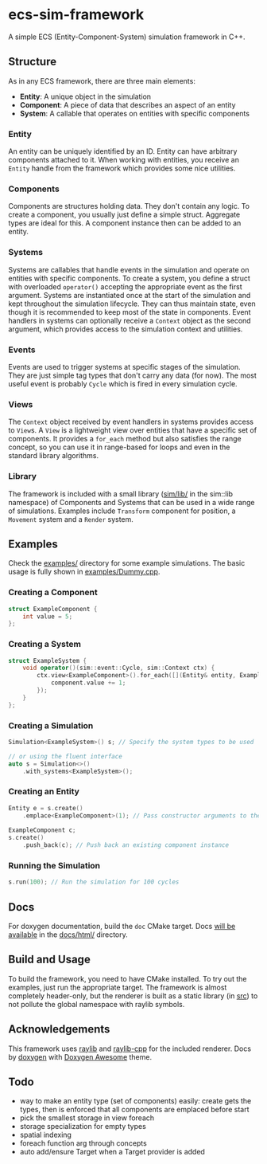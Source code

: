 # ecs-sim-framework

A simple ECS (Entity-Component-System) simulation framework in C++.

## Structure

As in any ECS framework, there are three main elements:
- **Entity**: A unique object in the simulation
- **Component**: A piece of data that describes an aspect of an entity
- **System**: A callable that operates on entities with specific components

### Entity

An entity can be uniquely identified by an ID. Entity can have arbitrary components attached to it.
When working with entities, you receive an `Entity` handle from the framework which provides some nice utilities.

### Components

Components are structures holding data. They don't contain any logic.
To create a component, you usually just define a simple struct. Aggregate types are ideal for this.
A component instance then can be added to an entity.

### Systems

Systems are callables that handle events in the simulation and operate on entities with specific components.
To create a system, you define a struct with overloaded `operator()` accepting the appropriate event as the first argument.
Systems are instantiated once at the start of the simulation and kept throughout the simulation lifecycle.
They can thus maintain state, even though it is recommended to keep most of the state in components.
Event handlers in systems can optionally receive a `Context` object as the second argument, which provides access to the simulation context and utilities.

### Events

Events are used to trigger systems at specific stages of the simulation.
They are just simple tag types that don't carry any data (for now).
The most useful event is probably `Cycle` which is fired in every simulation cycle.

### Views

The `Context` object received by event handlers in systems provides access to `View`s.
A `View` is a lightweight view over entities that have a specific set of components.
It provides a `for_each` method but also satisfies the range concept, so you can use it in range-based for loops and even in the standard library algorithms.

### Library

The framework is included with a small library ([sim/lib/](include/sim/lib/) in the sim::lib namespace)
of Components and Systems that can be used in a wide range of simulations.
Examples include `Transform` component for position, a `Movement` system and a `Render` system.

## Examples

Check the [examples/](examples/) directory for some example simulations.
The basic usage is fully shown in [examples/Dummy.cpp](examples/Dummy.cpp).

### Creating a Component

```cpp
struct ExampleComponent {
    int value = 5;
};
```

### Creating a System

```cpp
struct ExampleSystem {
    void operator()(sim::event::Cycle, sim::Context ctx) {
        ctx.view<ExampleComponent>().for_each([](Entity& entity, ExampleComponent& component) {
            component.value += 1;
        });
    }
};
```

### Creating a Simulation

```cpp
Simulation<ExampleSystem>() s; // Specify the system types to be used

// or using the fluent interface
auto s = Simulation<>()
    .with_systems<ExampleSystem>();
```

### Creating an Entity

```cpp
Entity e = s.create()
    .emplace<ExampleComponent>(1); // Pass constructor arguments to the component
        
ExampleComponent c;
s.create()
    .push_back(c); // Push back an existing component instance
```

### Running the Simulation

```cpp
s.run(100); // Run the simulation for 100 cycles
```

## Docs

For doxygen documentation, build the `doc` CMake target.
Docs [will be available](docs/html/index.html) in the [docs/html/](docs/html) directory.

## Build and Usage

To build the framework, you need to have CMake installed.
To try out the examples, just run the appropriate target.
The framework is almost completely header-only, but the renderer is built as a static library (in [src](src/)) to not pollute the global namespace with raylib symbols.

## Acknowledgements

This framework uses [raylib](https://www.raylib.com/) and [raylib-cpp](https://github.com/RobLoach/raylib-cpp) for the included renderer.
Docs by [doxygen](https://www.doxygen.org/) with [Doxygen Awesome](https://github.com/jothepro/doxygen-awesome-css) theme.

## Todo

- way to make an entity type (set of components) easily: create gets the types, then is enforced that all components are emplaced before start 
- pick the smallest storage in view foreach
- storage specialization for empty types
- spatial indexing
- foreach function arg through concepts
- auto add/ensure Target when a Target provider is added
